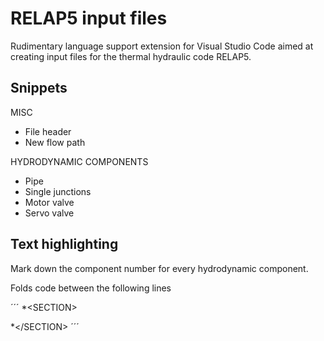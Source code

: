 # RELAP5 input files
Rudimentary language support extension for Visual Studio Code aimed at creating input files for the thermal hydraulic code RELAP5.

## Snippets
MISC
* File header
* New flow path

HYDRODYNAMIC COMPONENTS
* Pipe
* Single junctions
* Motor valve
* Servo valve



## Text highlighting
Mark down the component number for every hydrodynamic component.

Folds code between the following lines

´´´
\*\<SECTION>

\*\<\/SECTION>
´´´
